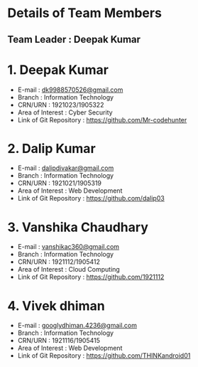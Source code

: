  # Details of Team Members 
 
 ## Team Leader : Deepak Kumar
 
# 1.  Deepak Kumar
- E-mail : dk9988570526@gmail.com
- Branch : Information Technology
- CRN/URN : 1921023/1905322
- Area of Interest : Cyber Security 
- Link of Git Repository : https://github.com/Mr-codehunter

# 2. Dalip Kumar
- E-mail : dalipdivakar@gmail.com
- Branch : Information Technology
- CRN/URN : 1921021/1905319
- Area of Interest : Web Development
- Link of Git Repository : https://github.com/dalip03

# 3. Vanshika Chaudhary
- E-mail : vanshikac360@gmail.com
- Branch : Information Technology
- CRN/URN : 1921112/1905412
- Area of Interest : Cloud Computing
- Link of Git Repository : https://github.com/1921112

# 4. Vivek dhiman
- E-mail : googlydhiman.4236@gmail.com
- Branch : Information Technology
- CRN/URN : 1921116/1905415
- Area of Interest : Web Development
- Link of Git Repository : https://github.com/THINKandroid01
